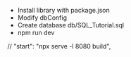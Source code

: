 - Install library with package.json
- Modify dbConfig
- Create database db/SQL_Tutorial.sql
- npm run dev

// "start": "npx serve -l 8080 build",